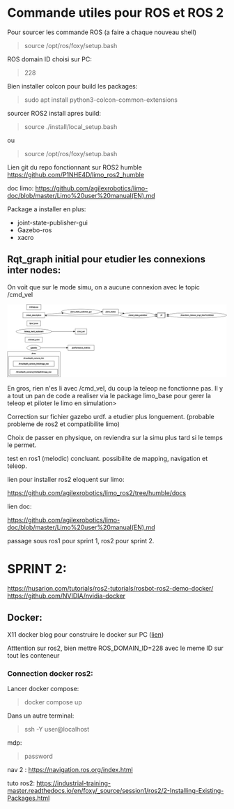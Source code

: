# Commande utiles pour ROS et ROS 2

Pour sourcer les commande ROS (a faire a chaque nouveau shell)
> source /opt/ros/foxy/setup.bash

ROS domain ID choisi sur PC:
>228

Bien installer colcon pour build les packages:
>sudo apt install python3-colcon-common-extensions

sourcer ROS2 install apres build:
>source ./install/local_setup.bash

ou

>source /opt/ros/foxy/setup.bash


Lien git du repo fonctionnant sur ROS2 humble
https://github.com/P1NHE4D/limo_ros2_humble

doc limo:
https://github.com/agilexrobotics/limo-doc/blob/master/Limo%20user%20manual(EN).md

Package a installer en plus:
- joint-state-publisher-gui
- Gazebo-ros
- xacro

## Rqt_graph initial pour etudier les connexions inter nodes:

On voit que sur le mode simu, on a aucune connexion avec le topic /cmd_vel

![rqt graph topics](../image/rosgraph-initial_with_topics.png)

En gros, rien n'es li avec /cmd_vel, du coup la teleop ne fonctionne pas. Il y a tout un pan de code a realiser via le package limo_base pour gerer la teleop et piloter le limo en simulation>


Correction sur fichier gazebo urdf. a etudier plus longuement. (probable probleme de ros2 et compatibilite limo)

Choix de passer en physique, on reviendra sur la simu plus tard si le temps le permet.

test en ros1 (melodic) concluant. possibilite de mapping, navigation et teleop.

lien pour installer ros2 eloquent sur limo:

https://github.com/agilexrobotics/limo_ros2/tree/humble/docs

lien doc:

https://github.com/agilexrobotics/limo-doc/blob/master/Limo%20user%20manual(EN).md

passage sous ros1 pour sprint 1, ros2 pour sprint 2.



# SPRINT 2:

https://husarion.com/tutorials/ros2-tutorials/rosbot-ros2-demo-docker/
https://github.com/NVIDIA/nvidia-docker

## Docker:
X11 docker blog pour construire le docker sur PC ([lien](https://jaydenm.com/blog/docker-x11-desktop/))

Atttention sur ros2, bien mettre ROS_DOMAIN_ID=228 avec le meme ID sur tout les conteneur


### Connection docker ros2:

Lancer docker compose:
>docker compose up

Dans un autre terminal:
>ssh -Y user@localhost

mdp:
>password

nav 2 : https://navigation.ros.org/index.html

tuto ros2: https://industrial-training-master.readthedocs.io/en/foxy/_source/session1/ros2/2-Installing-Existing-Packages.html
